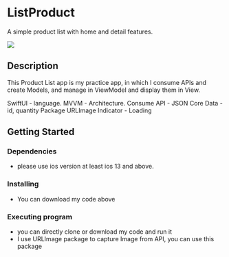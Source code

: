 # ListProduct

A simple product list with home and detail features.

![](https://media.giphy.com/media/R6yp8LkVVcA5udffYe/giphy.gif)

## Description

This Product List app is my practice app, in which I consume APIs and create Models, and manage in ViewModel and display them in View.

SwiftUI - language.
MVVM - Architecture.
Consume API - JSON
Core Data - id, quantity
Package URLImage
Indicator - Loading

## Getting Started

### Dependencies

* please use ios version at least ios 13 and above.


### Installing

* You can download my code above

### Executing program

* you can directly clone or download my code and run it
* I use URLImage package to capture Image from API, you can use this package
```

